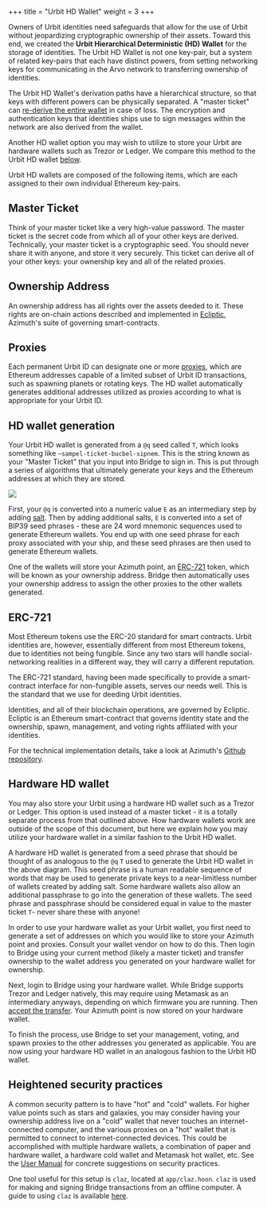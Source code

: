 +++
title = "Urbit HD Wallet"
weight = 3
+++

Owners of Urbit identities need safeguards that allow for the use of Urbit without jeopardizing cryptographic ownership of their assets. Toward this end, we created the **Urbit Hierarchical Deterministic (HD) Wallet** for the storage of identities. The Urbit HD Wallet is not one key-pair, but a system of related key-pairs that each have distinct powers, from setting networking keys for communicating in the Arvo network to transferring ownership of identities.

The Urbit HD Wallet's derivation paths have a hierarchical structure, so that keys with different powers can be physically separated. A "master ticket" can [re-derive the entire wallet](#hd-wallet-generation) in case of loss. The encryption and authentication keys that identities ships use to sign messages within the network are also derived from the wallet.

Another HD wallet option you may wish to utilize to store your Urbit are hardware wallets such as Trezor or Ledger. We compare this method to the Urbit HD wallet [below](#hardware-hd-wallet).

Urbit HD wallets are composed of the following items, which are each assigned to their own individual Ethereum key-pairs.

## Master Ticket

Think of your master ticket like a very high-value password. The master ticket is the secret code from which all of your other keys are derived. Technically, your master ticket is a cryptographic seed. You should never share it with anyone, and store it very securely. This ticket can derive all of your other keys: your ownership key and all of the related proxies.

## Ownership Address

An ownership address has all rights over the assets deeded to it. These rights are on-chain actions described and implemented in [Ecliptic](/glossary/ecliptic), Azimuth's suite of governing smart-contracts.

## Proxies

Each permanent Urbit ID can designate one or more [proxies](/manual/id/proxies), which are Ethereum addresses capable of a limited subset of Urbit ID transactions, such as spawning planets or rotating keys. The HD wallet automatically generates additional addresses utilized as proxies according to what is appropriate for your Urbit ID.

## HD wallet generation

Your Urbit HD wallet is generated from a `@q` seed called `T`, which looks something like `~sampel-ticket-bucbel-sipnem`. This is the string known as your "Master Ticket" that you input into Bridge to sign in. This is put through a series of algorithms that ultimately generate your keys and the Ethereum addresses at which they are stored.

![](https://media.urbit.org/fora/proposals/UP-8.jpg)

First, your `@q` is converted into a numeric value `E` as an intermediary step by adding [salt](<https://en.wikipedia.org/wiki/Salt_(cryptography)>). Then by adding additional salts, `E` is converted into a set of BIP39 seed phrases - these are 24 word mnemonic sequences used to generate Ethereum wallets. You end up with one seed phrase for each proxy associated with your ship, and these seed phrases are then used to generate Ethereum wallets.

One of the wallets will store your Azimuth point, an [ERC-721](#erc-721) token, which will be known as your ownership address. Bridge then automatically uses your ownership address to assign the other proxies to the other wallets generated.

## ERC-721

Most Ethereum tokens use the ERC-20 standard for smart contracts. Urbit identities are, however, essentially different from most Ethereum tokens, due to identities not being fungible. Since any two stars will handle social-networking realities in a different way, they will carry a different reputation.

The ERC-721 standard, having been made specifically to provide a smart-contract interface for non-fungible assets, serves our needs well. This is the standard that we use for deeding Urbit identities.

Identities, and all of their blockchain operations, are governed by Ecliptic. Ecliptic is an Ethereum smart-contract that governs identity state and the ownership, spawn, management, and voting rights affiliated with your identities.

For the technical implementation details, take a look at Azimuth's [Github repository](https://github.com/urbit/azimuth).

## Hardware HD wallet

You may also store your Urbit using a hardware HD wallet such as a Trezor or Ledger. This option is used instead of a master ticket - it is a totally separate process from that outlined above. How hardware wallets work are outside of the scope of this document, but here we explain how you may utilize your hardware wallet in a similar fashion to the Urbit HD wallet.

A hardware HD wallet is generated from a seed phrase that should be thought of as analogous to the `@q` `T` used to generate the Urbit HD wallet in the above diagram. This seed phrase is a human readable sequence of words that may be used to generate private keys to a near-limitless number of wallets created by adding salt. Some hardware wallets also allow an additional passphrase to go into the generation of these wallets. The seed phrase and passphrase should be considered equal in value to the master ticket `T`- never share these with anyone!

In order to use your hardware wallet as your Urbit wallet, you first need to generate a set of addresses on which you would like to store your Azimuth point and proxies. Consult your wallet vendor on how to do this. Then login to Bridge using your current method (likely a master ticket) and transfer ownership to the wallet address you generated on your hardware wallet for ownership.

Next, login to Bridge using your hardware wallet. While Bridge supports Trezor and Ledger natively, this may require using Metamask as an intermediary anyways, depending on which firmware you are running. Then [accept the transfer](https://urbit.org/using/id/using-bridge#accept-your-transfer). Your Azimuth point is now stored on your hardware wallet.

To finish the process, use Bridge to set your management, voting, and spawn proxies to the other addresses you generated as applicable. You are now using your hardware HD wallet in an analogous fashion to the Urbit HD wallet.

## Heightened security practices

A common security pattern is to have "hot" and "cold" wallets. For higher value points such as stars and galaxies, you may consider having your ownership address live on a "cold" wallet that never touches an internet-connected computer, and the various proxies on a "hot" wallet that is permitted to connect to internet-connected devices. This could be accomplished with multiple hardware wallets, a combination of paper and hardware wallet, a hardware cold wallet and Metamask hot wallet, etc. See the [User Manual](https://urbit.org/using/id/hd-wallet) for concrete suggestions on security practices.

One tool useful for this setup is `claz`, located at `app/claz.hoon`. `claz` is used for making and signing Bridge transactions from an offline computer. A guide to using `claz` is available [here](/system/identity/guides/advanced-azimuth-tools).
